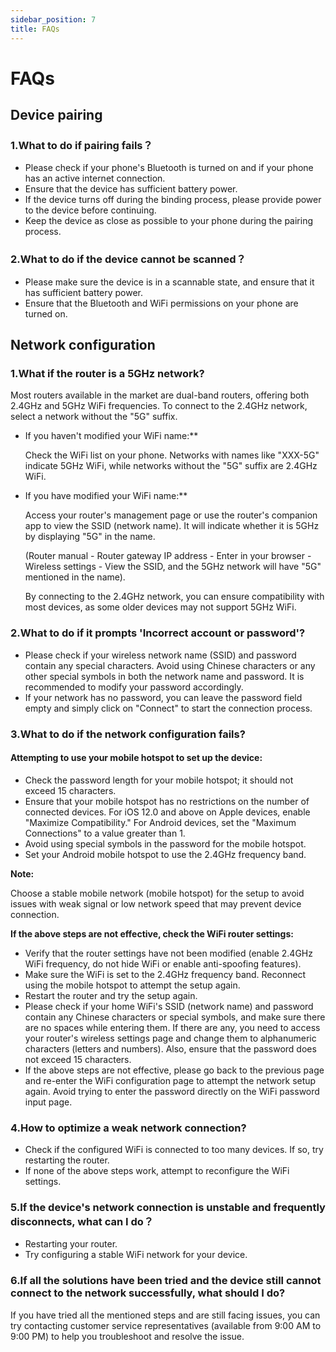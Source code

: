 ```yaml
---
sidebar_position: 7
title: FAQs
---
```


# FAQs
## Device pairing
### 1.What to do if pairing fails？
+ Please check if your phone's Bluetooth is turned on and if your phone has an active internet connection.
+ Ensure that the device has sufficient battery power.
+ If the device turns off during the binding process, please provide power to the device before continuing.
+ Keep the device as close as possible to your phone during the pairing process. 

### 2.What to do if the device cannot be scanned？
+ Please make sure the device is in a scannable state, and ensure that it has sufficient battery power.
+ Ensure that the Bluetooth and WiFi permissions on your phone are turned on.

## Network configuration
### 1.What if the router is a 5GHz network?
Most routers available in the market are dual-band routers, offering both 2.4GHz and 5GHz WiFi frequencies. To connect to the 2.4GHz network, select a network without the "5G" suffix.

+ If you haven't modified your WiFi name:**

    Check the WiFi list on your phone. Networks with names like "XXX-5G" indicate 5GHz WiFi, while networks without the "5G" suffix are 2.4GHz WiFi.
+ If you have modified your WiFi name:**

    Access your router's management page or use the router's companion app to view the SSID (network name). It will indicate whether it is 5GHz by displaying "5G" in the name.

    (Router manual - Router gateway IP address - Enter in your browser - Wireless settings - View the SSID, and the 5GHz network will have "5G" mentioned in the name).

    By connecting to the 2.4GHz network, you can ensure compatibility with most devices, as some older devices may not support 5GHz WiFi. 

### 2.What to do if it prompts 'Incorrect account or password'?
+ Please check if your wireless network name (SSID) and password contain any special characters. Avoid using Chinese characters or any other special symbols in both the network name and password. It is recommended to modify your password accordingly.
+ If your network has no password, you can leave the password field empty and simply click on "Connect" to start the connection process.

### 3.What to do if the network configuration fails?
#### Attempting to use your mobile hotspot to set up the device:
+ Check the password length for your mobile hotspot; it should not exceed 15 characters.
+ Ensure that your mobile hotspot has no restrictions on the number of connected devices. For iOS 12.0 and above on Apple devices, enable "Maximize Compatibility." For Android devices, set the "Maximum Connections" to a value greater than 1.
+ Avoid using special symbols in the password for the mobile hotspot.
+ Set your Android mobile hotspot to use the 2.4GHz frequency band.

**Note:** 

Choose a stable mobile network (mobile hotspot) for the setup to avoid issues with weak signal or low network speed that may prevent device connection.

**If the above steps are not effective, check the WiFi router settings:**

+ Verify that the router settings have not been modified (enable 2.4GHz WiFi frequency, do not hide WiFi or enable anti-spoofing features).
+ Make sure the WiFi is set to the 2.4GHz frequency band. Reconnect using the mobile hotspot to attempt the setup again.
+ Restart the router and try the setup again.
+ Please check if your home WiFi's SSID (network name) and password contain any Chinese characters or special symbols, and make sure there are no spaces while entering them. If there are any, you need to access your router's wireless settings page and change them to alphanumeric characters (letters and numbers). Also, ensure that the password does not exceed 15 characters.
+ If the above steps are not effective, please go back to the previous page and re-enter the WiFi configuration page to attempt the network setup again. Avoid trying to enter the password directly on the WiFi password input page.

### 4.How to optimize a weak network connection?
+ Check if the configured WiFi is connected to too many devices. If so, try restarting the router.
+ If none of the above steps work, attempt to reconfigure the WiFi settings. 

### 5.If the device's network connection is unstable and frequently disconnects, what can I do？
+ Restarting your router.
+ Try configuring a stable WiFi network for your device. 

### 6.If all the solutions have been tried and the device still cannot connect to the network successfully, what should I do?
If you have tried all the mentioned steps and are still facing issues, you can try contacting customer service representatives (available from 9:00 AM to 9:00 PM) to help you troubleshoot and resolve the issue.  
